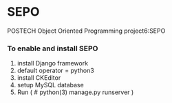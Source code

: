 # SEPO
POSTECH Object Oriented Programming project6:SEPO

### To enable and install SEPO
1. install Django framework
2. default operator = python3
3. install CKEditor
4. setup MySQL database
5. Run ( # python(3) manage.py runserver )

